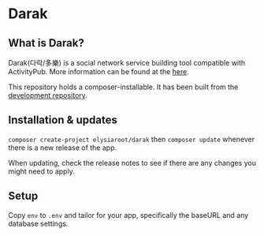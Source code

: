 # Darak

## What is Darak?

Darak(다락/多樂) is a social network service building tool compatible with ActivityPub.
More information can be found at the [here](https://github.com/elysiaroot/Darak).

This repository holds a composer-installable.
It has been built from the
[development repository](https://github.com/elysiaroot/Darak).

## Installation & updates

`composer create-project elysiaroot/darak` then `composer update` whenever
there is a new release of the app.

When updating, check the release notes to see if there are any changes you might need to apply.

## Setup

Copy `env` to `.env` and tailor for your app, specifically the baseURL
and any database settings.
